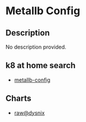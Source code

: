 # Metallb Config

## Description

No description provided.

## k8 at home search

- [metallb-config](https://nanne.dev/k8s-at-home-search/#/metallb-config)

## Charts

- [raw@dysnix](https://dysnix.github.io/charts/)
